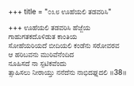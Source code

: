 +++
title = "೦೩೮ ಊಹೆಯಲಿ ತಡವರಿಸಿ"

+++
ಊಹೆಯಲಿ ತಡವರಿಸಿ ಹೆಜ್ಜೆಯ   
ಗಾಹುಗತಕದೊಳಿಡುತ ಕಾಂತಿಯ  
ಸೋಹೆಯರಿಯದೆ ಬೀದಿಯಲಿ ಕಂಡೆನು ಸರೋವರವ  
ಆ ಹರಿಬವನು ಮುರಿವೆನೆಂದಿದ  
ನೂಹಿಸದೆ ನಾ ಸ್ಫಟಿಕವೆಂದು  
ತ್ಸಾಹಿಸಲು ನೀರಾಯ್ತು ನನೆದೆನು ನಾಭಿದಘ್ನದಲಿ     ॥38॥
